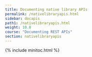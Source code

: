 ```yaml
---
title: Documenting native library APIs
permalink: /nativelibraryapis.html
sidebar: docapis
path1: /nativelibraryapis.html
weight: 10.0
course: "Documenting REST APIs"
section: nativelibraryapis
---
```


{% include minitoc.html %}
